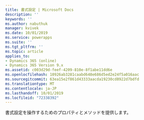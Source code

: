 ```yaml
---
title: 書式設定 | Microsoft Docs
description: ''
keywords: ''
ms.author: nabuthuk
manager: kvivek
ms.date: 10/01/2019
ms.service: powerapps
ms.suite: ''
ms.tgt_pltfrm: ''
ms.topic: article
applies_to:
- Dynamics 365 (online)
- Dynamics 365 Version 9.x
ms.assetid: c003d29d-feef-4209-810e-8f1abe11dd6e
ms.openlocfilehash: 10926ab3281caabd648e686d5ed2e24f5a016aac
ms.sourcegitcommit: 63ea15e2f861d43333aacda19230cd8922d7bdfd
ms.translationtype: MT
ms.contentlocale: ja-JP
ms.lasthandoff: 10/01/2019
ms.locfileid: "72338392"
---
```

書式設定を操作するためのプロパティとメソッドを提供します。
